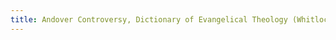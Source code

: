 ```yaml
---
title: Andover Controversy, Dictionary of Evangelical Theology (Whitlock, 2001)/20200707160023435
---
```


